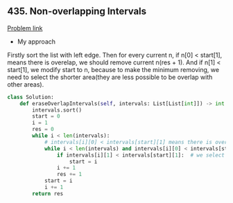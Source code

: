 ## 435. Non-overlapping Intervals

[Problem link](https://leetcode.com/problems/non-overlapping-intervals/)

- My approach

Firstly sort the list with left edge. Then for every current n, if n[0] < start[1], means there is overelap, we should remove current n(res + 1). And if n[1] < start[1], we 
modify start to n, because to make the minimum removing, we need to select the shorter area(they are less possible to be overlap with other areas).

```python
class Solution:
    def eraseOverlapIntervals(self, intervals: List[List[int]]) -> int:
        intervals.sort()
        start = 0
        i = 1
        res = 0
        while i < len(intervals):
            # intervals[i][0] < intervals[start][1] means there is overlap
            while i < len(intervals) and intervals[i][0] < intervals[start][1]:
                if intervals[i][1] < intervals[start][1]:  # we select the shortest area
                    start = i
                i += 1
                res += 1
            start = i
            i += 1
        return res
```
